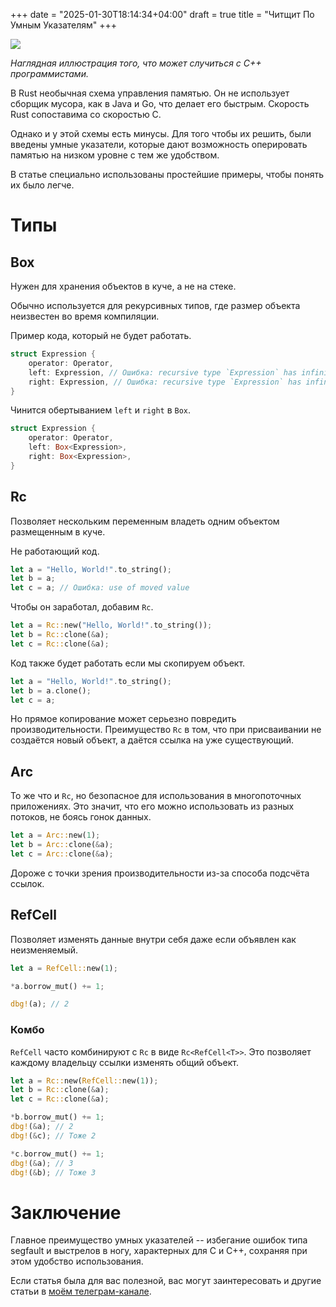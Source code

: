 +++
date = "2025-01-30T18:14:34+04:00"
draft = true
title = "Читщит По Умным Указателям"
+++

![](/me/ShootCpp.png)

_Наглядная иллюстрация того, что может случиться с C++ программистами._

В Rust необычная схема управления памятью. Он не использует сборщик мусора, как в Java и Go, что делает его быстрым. Скорость Rust сопоставима со скоростью C.

Однако и у этой схемы есть минусы. Для того чтобы их решить, были введены умные указатели, которые дают возможность оперировать памятью на низком уровне с тем же удобством.

В статье специально использованы простейшие примеры, чтобы понять их было легче.

# Типы

## Box

Нужен для хранения объектов в куче, а не на стеке.

Обычно используется для рекурсивных типов, где размер объекта неизвестен во время компиляции.

Пример кода, который не будет работать.

```rust
struct Expression {
    operator: Operator,
    left: Expression, // Ошибка: recursive type `Expression` has infinite size
    right: Expression, // Ошибка: recursive type `Expression` has infinite size
}
```

Чинится обертыванием `left` и `right` в `Box`.

```rust
struct Expression {
    operator: Operator,
    left: Box<Expression>,
    right: Box<Expression>,
}
```

## Rc

Позволяет нескольким переменным владеть одним объектом размещенным в куче.

Не работающий код.

```rust
let a = "Hello, World!".to_string();
let b = a;
let c = a; // Ошибка: use of moved value
```

Чтобы он заработал, добавим `Rc`.

```rust
let a = Rc::new("Hello, World!".to_string());
let b = Rc::clone(&a);
let c = Rc::clone(&a);
```

Код также будет работать если мы скопируем объект.

```rust
let a = "Hello, World!".to_string();
let b = a.clone();
let c = a;
```

Но прямое копирование может серьезно повредить производительности. Преимущество `Rc` в том, что при присваивании не создаётся новый объект, а даётся ссылка на уже существующий.

## Arc

То же что и `Rc`, но безопасное для использования в многопоточных приложениях. Это значит, что его можно использовать из разных потоков, не боясь гонок данных.

```rust
let a = Arc::new(1);
let b = Arc::clone(&a);
let c = Arc::clone(&a);
```

Дороже с точки зрения производительности из-за способа подсчёта ссылок.

## RefCell

Позволяет изменять данные внутри себя даже если объявлен как неизменяемый.

```rust
let a = RefCell::new(1);

*a.borrow_mut() += 1;

dbg!(a); // 2
```

### Комбо

`RefCell` часто комбинируют с `Rc` в виде `Rc<RefCell<T>>`. Это позволяет каждому владельцу ссылки изменять общий объект.

```rust
let a = Rc::new(RefCell::new(1));
let b = Rc::clone(&a);
let c = Rc::clone(&a);

*b.borrow_mut() += 1;
dbg!(&a); // 2
dbg!(&c); // Тоже 2

*c.borrow_mut() += 1;
dbg!(&a); // 3
dbg!(&b); // Тоже 3
```

# Заключение

Главное преимущество умных указателей -- избегание ошибок типа segfault и выстрелов в ногу, характерных для C и C++, сохраняя при этом удобство использования.

Если статья была для вас полезной, вас могут заинтересовать и другие статьи в [моём телеграм-канале](https://t.me/thegblog).
